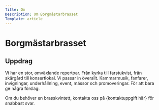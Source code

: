 ```yaml
---
Title: Om
Description: Om Borgmästarbrasset
Template: article
---
```


# Borgmästarbrasset



## Uppdrag

Vi har en stor, omväxlande repertoar. Från kyrka till farstukvist,
från skärgård till konsertlokal. Vi passar in överallt.
Kammarmusik, fanfarer, invigningar, underhållning, event, mässor
och promoveringar. För att bara ge några förslag.

Om du behöver en brasskvintett, kontakta oss på
<span id="kontakt">{kontaktuppgift här}</span> för snabbast svar.
